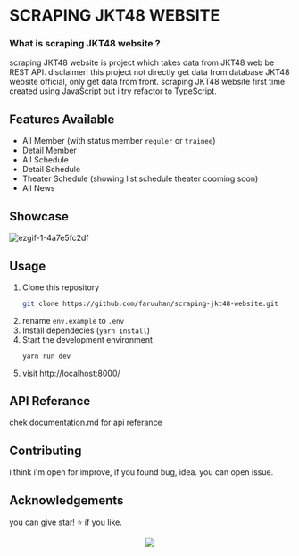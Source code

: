 # SCRAPING JKT48 WEBSITE

### What is scraping JKT48 website ?

scraping JKT48 website is project which takes data from JKT48 web be REST API. disclaimer! this project not directly get data from database JKT48 website official, only get data from front. scraping JKT48 website first time created using JavaScript but i try refactor to TypeScript.

## Features Available

- All Member (with status member `reguler` or `trainee`)
- Detail Member
- All Schedule
- Detail Schedule
- Theater Schedule (showing list schedule theater cooming soon)
- All News

## Showcase

![ezgif-1-4a7e5fc2df](https://github.com/faruuhan/scraping-jkt48-website/assets/92959224/7931d541-ee05-4172-9acf-aad92cd6d173)

## Usage

1. Clone this repository
   ```bash
   git clone https://github.com/faruuhan/scraping-jkt48-website.git
   ```
2. rename `env.example` to `.env`
3. Install dependecies (`yarn install`)
4. Start the development environment
   ```bash
   yarn run dev
   ```
5. visit http://localhost:8000/

## API Referance

chek documentation.md for api referance

## Contributing

i think i'm open for improve, if you found bug, idea. you can open issue.

## Acknowledgements

you can give star! ⭐ if you like.

<p align="center">
   <img src="https://github.com/faruuhan/scraping-jkt48-website/assets/92959224/a57e7482-a835-466c-b261-c9f8c515e8dd"/>
</p>
